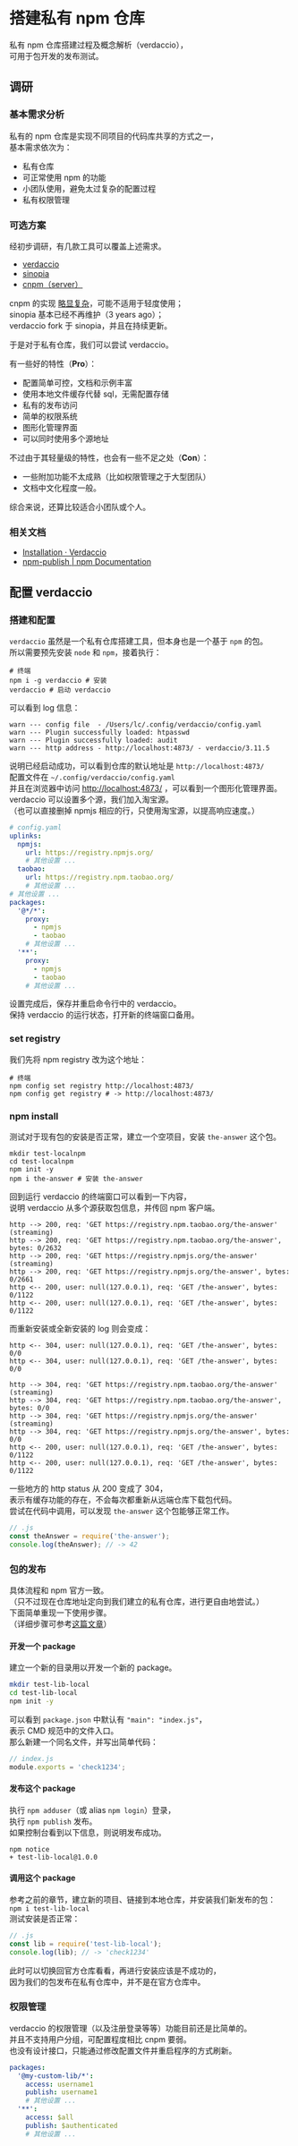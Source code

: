 # 搭建私有 npm 仓库

私有 npm 仓库搭建过程及概念解析（verdaccio），  
可用于包开发的发布测试。

## 调研

### 基本需求分析

私有的 npm 仓库是实现不同项目的代码库共享的方式之一，  
基本需求依次为：

- 私有仓库
- 可正常使用 npm 的功能
- 小团队使用，避免太过复杂的配置过程
- 私有权限管理

### 可选方案

经初步调研，有几款工具可以覆盖上述需求。

- [verdaccio](https://github.com/verdaccio/verdaccio)
- [sinopia](https://github.com/rlidwka/sinopia)
- [cnpm（server）](https://github.com/cnpm/cnpmjs.org)

cnpm 的实现 [略显复杂](https://cnpmjs.org/)，可能不适用于轻度使用；  
sinopia 基本已经不再维护（3 years ago）；  
verdaccio fork 于 sinopia，并且在持续更新。

于是对于私有仓库，我们可以尝试 verdaccio。

有一些好的特性（**Pro**）：

- 配置简单可控，文档和示例丰富
- 使用本地文件缓存代替 sql，无需配置存储
- 私有的发布访问
- 简单的权限系统
- 图形化管理界面
- 可以同时使用多个源地址

不过由于其轻量级的特性，也会有一些不足之处（**Con**）：

- 一些附加功能不太成熟（比如权限管理之于大型团队）
- 文档中文化程度一般。

综合来说，还算比较适合小团队或个人。

### 相关文档

- [Installation · Verdaccio](https://verdaccio.org/docs/zh-CN/installation)
- [npm-publish | npm Documentation](https://docs.npmjs.com/cli/publish)

## 配置 verdaccio

### 搭建和配置

`verdaccio` 虽然是一个私有仓库搭建工具，但本身也是一个基于 `npm` 的包。  
所以需要预先安装 `node` 和 `npm`，接着执行：

```shell
# 终端
npm i -g verdaccio # 安装
verdaccio # 启动 verdaccio
```

可以看到 log 信息：

```shell
warn --- config file  - /Users/lc/.config/verdaccio/config.yaml
warn --- Plugin successfully loaded: htpasswd
warn --- Plugin successfully loaded: audit
warn --- http address - http://localhost:4873/ - verdaccio/3.11.5
```

说明已经启动成功，可以看到仓库的默认地址是 `http://localhost:4873/`  
配置文件在 `~/.config/verdaccio/config.yaml`  
并且在浏览器中访问 [http://localhost:4873/](http://localhost:4873/) ，可以看到一个图形化管理界面。  
verdaccio 可以设置多个源，我们加入淘宝源。  
（也可以直接删掉 npmjs 相应的行，只使用淘宝源，以提高响应速度。）

```yaml
# config.yaml
uplinks:
  npmjs:
    url: https://registry.npmjs.org/
    # 其他设置 ...
  taobao:
    url: https://registry.npm.taobao.org/
    # 其他设置 ...
# 其他设置 ...
packages:
  '@*/*':
    proxy:
      - npmjs
      - taobao
    # 其他设置 ...
  '**':
    proxy:
      - npmjs
      - taobao
    # 其他设置 ...
```

设置完成后，保存并重启命令行中的 verdaccio。  
保持 verdaccio 的运行状态，打开新的终端窗口备用。

### set registry

我们先将 npm registry 改为这个地址：

```shell
# 终端
npm config set registry http://localhost:4873/
npm config get registry # -> http://localhost:4873/
```

### npm install

测试对于现有包的安装是否正常，建立一个空项目，安装 `the-answer` 这个包。

```shell
mkdir test-localnpm
cd test-localnpm
npm init -y
npm i the-answer # 安装 the-answer
```

回到运行 verdaccio 的终端窗口可以看到一下内容，  
说明 verdaccio 从多个源获取包信息，并传回 npm 客户端。

```shell
http --> 200, req: 'GET https://registry.npm.taobao.org/the-answer' (streaming)
http --> 200, req: 'GET https://registry.npm.taobao.org/the-answer', bytes: 0/2632
http --> 200, req: 'GET https://registry.npmjs.org/the-answer' (streaming)
http --> 200, req: 'GET https://registry.npmjs.org/the-answer', bytes: 0/2661
http <-- 200, user: null(127.0.0.1), req: 'GET /the-answer', bytes: 0/1122
http <-- 200, user: null(127.0.0.1), req: 'GET /the-answer', bytes: 0/1122
```

而重新安装或全新安装的 log 则会变成：

```shell
http <-- 304, user: null(127.0.0.1), req: 'GET /the-answer', bytes: 0/0
http <-- 304, user: null(127.0.0.1), req: 'GET /the-answer', bytes: 0/0
```

```shell
http --> 304, req: 'GET https://registry.npm.taobao.org/the-answer' (streaming)
http --> 304, req: 'GET https://registry.npm.taobao.org/the-answer', bytes: 0/0
http --> 304, req: 'GET https://registry.npmjs.org/the-answer' (streaming)
http --> 304, req: 'GET https://registry.npmjs.org/the-answer', bytes: 0/0
http <-- 200, user: null(127.0.0.1), req: 'GET /the-answer', bytes: 0/1122
http <-- 200, user: null(127.0.0.1), req: 'GET /the-answer', bytes: 0/1122
```

一些地方的 http status 从 200 变成了 304，  
表示有缓存功能的存在，不会每次都重新从远端仓库下载包代码。  
尝试在代码中调用，可以发现 `the-answer` 这个包能够正常工作。

```javascript
// .js
const theAnswer = require('the-answer');
console.log(theAnswer); // -> 42
```

### 包的发布

具体流程和 npm 官方一致。  
（只不过现在仓库地址定向到我们建立的私有仓库，进行更自由地尝试。）  
下面简单重现一下使用步骤。  
（详细步骤可参考[这篇文章](https://www.jianshu.com/p/36d3e0e00157)）

#### 开发一个 package

建立一个新的目录用以开发一个新的 package。

```bash
mkdir test-lib-local
cd test-lib-local
npm init -y
```

可以看到 `package.json` 中默认有 `"main": "index.js"`，  
表示 CMD 规范中的文件入口。  
那么新建一个同名文件，并写出简单代码：

```javascript
// index.js
module.exports = 'check1234';
```

#### 发布这个 package

执行 `npm adduser`（或 alias `npm login`）登录，  
执行 `npm publish` 发布。  
如果控制台看到以下信息，则说明发布成功。

```shell
npm notice
+ test-lib-local@1.0.0
```

#### 调用这个 package

参考之前的章节，建立新的项目、链接到本地仓库，并安装我们新发布的包：  
`npm i test-lib-local`  
测试安装是否正常：

```javascript
// .js
const lib = require('test-lib-local');
console.log(lib); // -> 'check1234'
```

此时可以切换回官方仓库看看，再进行安装应该是不成功的，  
因为我们的包发布在私有仓库中，并不是在官方仓库中。

### 权限管理

verdaccio 的权限管理（以及注册登录等等）功能目前还是比简单的。  
并且不支持用户分组，可配置程度相比 cnpm 要弱。  
也没有设计接口，只能通过修改配置文件并重启程序的方式刷新。

```yaml
packages:
  '@my-custom-lib/*':
    access: username1
    publish: username1
    # 其他设置 ...
  '**':
    access: $all
    publish: $authenticated
    # 其他设置 ...
```
